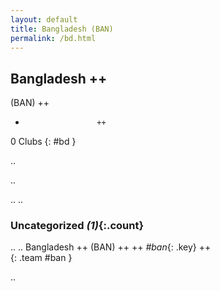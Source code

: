 ```yaml
---
layout: default
title: Bangladesh (BAN)
permalink: /bd.html
---
```



## Bangladesh   ++
(BAN)  ++
-                     ++
0 Clubs
{: #bd }


.. 




.. 




.. 
.. 


### Uncategorized _(1)_{:.count}


..
..
Bangladesh  ++
 (BAN) ++
 ++
_#ban_{: .key} ++
<br>
{: .team #ban }




.. 
 
